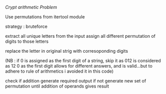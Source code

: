 
*Crypt arithmetic Problem*


Use permutations from itertool module

strategy : bruteforce



extract all unique letters from the input
assign all different permutation of digits to those letters


replace the letter in original strig with corresoponding digits


(NB : if 0 is assigned as the first digit of a string, skip it as 012 is considered as 12 
 0 as the first digit allows for different answers, and is valid...but to adhere to rule of arithmetics i avoided it in this code)

check if addition generate required output
if not generate new set of permutation until addition of operands gives result




